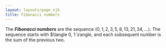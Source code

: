 ```yaml
---
layout: layouts/page.njk
title: Fibonacci numbers
---
```

The __*Fibonacci numbers*__ are the sequence  $\langle 0, 1, 2, 3, 5, 8, 13, 21, 34, \ldots \rangle$.  The sequence starts with $\langle 0, 1 \rangle, and each subsequent number is the sum of the previous two.